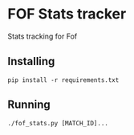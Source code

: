 # FOF Stats tracker
Stats tracking for Fof

## Installing
```
pip install -r requirements.txt
```

## Running
```
./fof_stats.py [MATCH_ID]...
```
